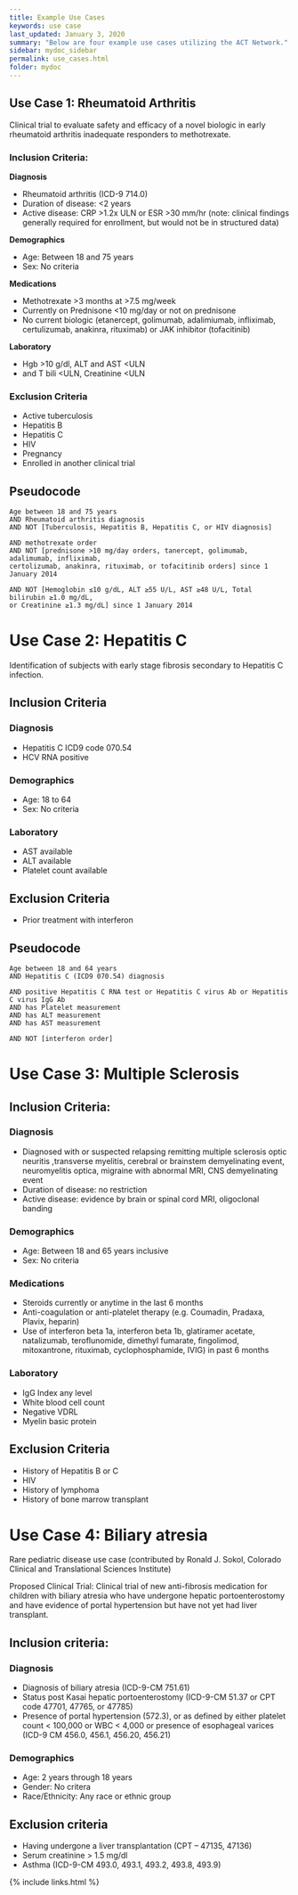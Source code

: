 ```yaml
---
title: Example Use Cases
keywords: use case
last_updated: January 3, 2020
summary: "Below are four example use cases utilizing the ACT Network."
sidebar: mydoc_sidebar
permalink: use_cases.html
folder: mydoc
---
```


## Use Case 1: Rheumatoid Arthritis
Clinical trial to evaluate safety and efficacy of a novel biologic in early rheumatoid arthritis inadequate responders to methotrexate. 
### Inclusion Criteria:
**Diagnosis**
* Rheumatoid arthritis (ICD-9 714.0) 
* Duration of disease: <2 years 
* Active disease: CRP >1.2x ULN or ESR >30 mm/hr (note: clinical findings generally required for enrollment, but would not be in structured data) 

**Demographics**
* Age: Between 18 and 75 years 
* Sex: No criteria 

**Medications**
* Methotrexate >3 months at >7.5 mg/week 
* Currently on Prednisone <10 mg/day or not on prednisone 
* No current biologic (etanercept, golimumab, adalimiumab, infliximab, certulizumab, anakinra, rituximab) or JAK inhibitor (tofacitinib)

**Laboratory**
* Hgb >10 g/dl, ALT and AST <ULN 
* and T bili <ULN, Creatinine <ULN 

### Exclusion Criteria
* Active tuberculosis 
* Hepatitis B 
* Hepatitis C 
* HIV 
* Pregnancy 
* Enrolled in another clinical trial 

## Pseudocode 
```
Age between 18 and 75 years
AND Rheumatoid arthritis diagnosis
AND NOT [Tuberculosis, Hepatitis B, Hepatitis C, or HIV diagnosis]

AND methotrexate order
AND NOT [prednisone >10 mg/day orders, tanercept, golimumab, adalimumab, infliximab, 
certolizumab, anakinra, rituximab, or tofacitinib orders] since 1 January 2014

AND NOT [Hemoglobin ≤10 g/dL, ALT ≥55 U/L, AST ≥48 U/L, Total bilirubin ≥1.0 mg/dL, 
or Creatinine ≥1.3 mg/dL] since 1 January 2014
```
# Use Case 2: Hepatitis C
Identification of subjects with early stage fibrosis secondary to Hepatitis C infection.
## Inclusion Criteria
### Diagnosis
* Hepatitis C ICD9 code 070.54 
* HCV RNA positive 
### Demographics
* Age: 18 to 64 
* Sex: No criteria
### Laboratory
* AST available 
* ALT available 
* Platelet count available 
## Exclusion Criteria
* Prior treatment with interferon 
## Pseudocode 
```
Age between 18 and 64 years
AND Hepatitis C (ICD9 070.54) diagnosis 

AND positive Hepatitis C RNA test or Hepatitis C virus Ab or Hepatitis C virus IgG Ab
AND has Platelet measurement
AND has ALT measurement
AND has AST measurement

AND NOT [interferon order]
```
# Use Case 3: Multiple Sclerosis
## Inclusion Criteria:
### Diagnosis
* Diagnosed with or suspected relapsing remitting multiple sclerosis optic neuritis ,transverse myelitis, cerebral or brainstem demyelinating event, neuromyelitis optica, migraine with abnormal MRI, CNS demyelinating event 
* Duration of disease: no restriction 
* Active disease: evidence by brain or spinal cord MRI, oligoclonal banding 
### Demographics
* Age: Between 18 and 65 years inclusive 
* Sex: No criteria 
### Medications
* Steroids currently or anytime in the last 6 months 
* Anti-coagulation or anti-platelet therapy (e.g. Coumadin, Pradaxa, Plavix, heparin) 
* Use of interferon beta 1a, interferon beta 1b, glatiramer acetate, natalizumab, teroflunomide, dimethyl fumarate, fingolimod, mitoxantrone, rituximab, cyclophosphamide, IVIG) in past 6 months 
### Laboratory
* IgG Index any level 
* White blood cell count 
* Negative VDRL 
* Myelin basic protein 
## Exclusion Criteria
* History of Hepatitis B or C 
* HIV 
* History of lymphoma 
* History of bone marrow transplant 
  
# Use Case 4: Biliary atresia
Rare pediatric disease use case (contributed by Ronald J. Sokol, Colorado Clinical and Translational Sciences Institute) 

Proposed Clinical Trial: Clinical trial of new anti-fibrosis medication for children with biliary atresia who have undergone hepatic portoenterostomy and have evidence of portal hypertension but have not yet had liver transplant. 
## Inclusion criteria:
### Diagnosis
* Diagnosis of biliary atresia (ICD-9-CM 751.61) 
* Status post Kasai hepatic portoenterostomy (ICD-9-CM 51.37 or CPT code 47701, 47765, or 47785) 
* Presence of portal hypertension (572.3), or as defined by either platelet count < 100,000 or WBC < 4,000 or presence of esophageal varices (ICD-9 CM 456.0, 456.1, 456.20, 456.21) 
### Demographics
* Age: 2 years through 18 years 
* Gender: No critera 
* Race/Ethnicity: Any race or ethnic group 
## Exclusion criteria
* Having undergone a liver transplantation (CPT – 47135, 47136) 
* Serum creatinine > 1.5 mg/dl 
* Asthma (ICD-9-CM 493.0, 493.1, 493.2, 493.8, 493.9) 

{% include links.html %}
